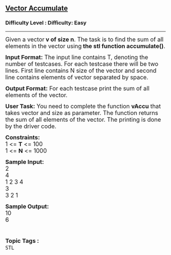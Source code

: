 <h2><a href="https://www.geeksforgeeks.org/problems/vector-accumulate/1?page=1&category=Arrays,Mathematical,Strings,STL,Matrix,Map,prefix-sum,Merge%20Sort,Kadane&difficulty=Basic,Easy&status=solved,unsolved&sortBy=accuracy">Vector Accumulate</a></h2><h3>Difficulty Level : Difficulty: Easy</h3><hr><div class="problems_problem_content__Xm_eO"><p><span style="font-size:18px">Given a vector<strong> v of size n</strong>. The task is to find the sum of all elements in the vector using<strong> the stl function accumulate()</strong>.</span></p>

<p><span style="font-size:18px"><strong>Input Format:</strong> The input line contains T, denoting the number of testcases. For each testcase there will be two lines. First line contains N size of the vector and second line contains elements of vector separated by space.</span></p>

<p><span style="font-size:18px"><strong>Output Format:</strong> For each testcase&nbsp;print the sum of all elements of the vector.</span></p>

<p><span style="font-size:18px"><strong>User Task:</strong> You need to complete the function <strong>vAccu</strong> that takes vector and size as parameter. </span><span style="font-size:18px">The function returns the sum of all elements of the vector. The printing is done by the driver code.</span></p>

<p><span style="font-size:18px"><strong>Constraints:</strong><br>
1 &lt;= <strong>T</strong> &lt;= 100<br>
1 &lt;= <strong>N</strong> &lt;= 1000</span></p>

<p><span style="font-size:18px"><strong>Sample Input:</strong><br>
2<br>
4<br>
1 2 3 4<br>
3<br>
3 2 1</span></p>

<p><span style="font-size:18px"><strong>Sample Output:</strong><br>
10<br>
6</span></p>
</div><br><p><span style=font-size:18px><strong>Topic Tags : </strong><br><code>STL</code>&nbsp;